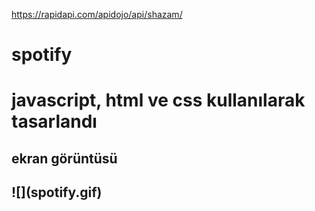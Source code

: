 https://rapidapi.com/apidojo/api/shazam/

 <h1> spotify <h1>

javascript, html ve css kullanılarak tasarlandı

<h2> ekran görüntüsü <h2>
![](spotify.gif)

